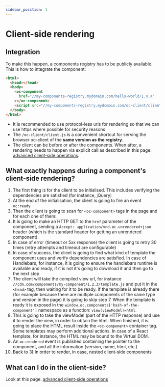 ```yaml
---
sidebar_position: 1
---
```


# Client-side rendering

## Integration

To make this happen, a components registry has to be publicly available.
This is how to integrate the component:

```html
<html>
  <head></head>
  <body>
    <oc-component
      href="//my-components-registry.mydomain.com/hello-world/1.X.X"
    ></oc-component>
    <script src="//my-components-registry.mydomain.com/oc-client/client.js"></script>
  </body>
</html>
```

- It is recommended to use protocol-less urls for rendering so that we can use https where possible for security reasons
- The `/oc-client/client.js` is a convenient shortcut for serving the browser oc-client of the **same version as the registry**.
- The client can be before or after the components. When after, a rendering needs to happen via explicit call as described in this page: [advanced client-side operations](/docs/components/client-side-operations).

## What exactly happens during a component's client-side rendering?

1. The first thing is for the client to be initialised. This includes verifying the dependencies are satisfied (for instance, jQuery)
2. At the end of the initialisation, the client is going to fire an event `oc:ready`
3. Then the client is going to scan for `<oc-component>` tags in the page and for each one of them:
4. It is going to make an HTTP GET to the `href` parameter of the component, sending a `Accept: application/vnd.oc.unrendered+json` header (which is the standard header for getting an unrendered component).
5. In case of error (timeout or 5xx response) the client is going to retry 30 times (retry attempts and timeout are configurable)
6. In case of success, the client is going to find what kind of template the component uses and verify dependencies are satisfied. In case of Handlebars, for instance, it is going to ensure the handlebars runtime is available and ready, if it is not it's going to download it and then go to the next step
7. The client will take the compiled view url, for instance `//cdn.com/components/my-component/1.2.3/template.js` and put it in the `<head>` tag, then waiting for it to be ready. If the template is already there (for example because there are multiple components of the same type and version in the page) it is going to skip step 7. When the template is ready it is exposed in the `window.oc.components['hash-of-the-component']` namespace as a function: `view(viewModel)=html`.
8. This is going to take the viewModel (part of the HTTP response) and use it to render the view, in order to obtain the html. When finished, it is going to place the HTML result inside the `<oc-component>` container tag. Some templates may perform additional actions. In case of a React template, for instance, the HTML may be bound to the Virtual DOM.
9. An `oc:rendered` event is published containing the pointer to the component, and all the information (version, name, html, etc.)
10. Back to 3) In order to render, in case, nested client-side components

## What can I do in the client-side?

Look at this page: [advanced client-side operations](../components/client-side-operations)
